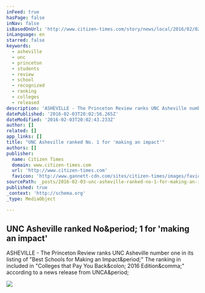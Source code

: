 ```yaml
---
inFeed: true
hasPage: false
inNav: false
isBasedOnUrl: 'http://www.citizen-times.com/story/news/local/2016/02/02/unc-asheville-ranked-no-1-making-impact/79693166/'
inLanguage: en
starred: false
keywords:
  - asheville
  - unc
  - princeton
  - students
  - review
  - school
  - recognized
  - ranking
  - colleges
  - released
description: 'ASHEVILLE - The Princeton Review ranks UNC Asheville number one in its listing of "Best Schools for Making an Impact." The ranking in included in "Colleges that Pay You Back: 2016 Edition," according to a news release from UNCA.'
datePublished: '2016-02-03T20:02:56.265Z'
dateModified: '2016-02-03T20:02:43.233Z'
author: []
related: []
app_links: []
title: "UNC Asheville ranked No. 1 for 'making an impact'"
authors: []
publisher:
  name: Citizen Times
  domain: www.citizen-times.com
  url: 'http://www.citizen-times.com'
  favicon: 'http://www.gannett-cdn.com/sites/citizen-times/images/favicon.png'
sourcePath: _posts/2016-02-03-unc-asheville-ranked-no-1-for-making-an-impact.md
published: true
_context: 'http://schema.org'
_type: MediaObject

---
```

<article style=""><h1>UNC Asheville ranked No&amp;period; 1 for 'making an impact'</h1><p>ASHEVILLE - The Princeton Review ranks UNC Asheville number one in its listing of "Best Schools for Making an Impact&amp;period;" The ranking in included in "Colleges that Pay You Back&amp;colon; 2016 Edition&amp;comma;" according to a news release from UNCA&amp;period;</p><img src="http://www.gannett-cdn.com/-mm-/9a0629bb9384864ef713eb243b19b9c340befc47/c=0-278-5472-3370&amp;r=x1683&amp;c=3200x1680/local/-/media/2016/02/02/CarolinaGroup/Asheville/635900112903849981-uncstudents.jpg" /></article>